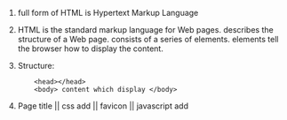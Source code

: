 01. full form of HTML is Hypertext Markup Language

02. HTML is 
    the standard markup language for Web pages.
    describes the structure of a Web page.
    consists of a series of elements.
    elements tell the browser how to display the content.

03. Structure:
       <!DOCTYPE html>

       <html lang="en">

            <head></head>
            <body> content which display </body>

       </html>


04. Page title || css add || favicon || javascript add
    <title>Google.com</title>
    <link rel="stylesheet" href="style.css">
    <link rel="icon" type="image/x-icon" href="/images/favicon.ico">
    <script></script>